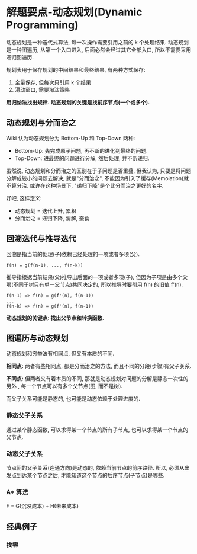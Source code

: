 # 解题要点-动态规划(Dynamic Programming)

动态规划是一种迭代式算法, 每一次操作需要引用之前的 k 个处理结果. 动态规划是一种图遍历, 从第一个入口进入, 后面必然会经过其它全部入口, 所以不需要采用递归图遍历.

规划表用于保存规划的中间结果和最终结果, 有两种方式保存:

1. 全量保存, 但每次只引用 k 个结果
2. 滑动窗口, 需要淘汰策略

**用归纳法找出规律.**
**动态规划的关键是找前序节点(一个或多个).**

## 动态规划与分而治之

Wiki 认为动态规划分为 Bottom-Up 和 Top-Down 两种:

* Bottom-Up: 先完成原子问题, 再不断的进化到最终的问题.
* Top-Down: 进最终的问题进行分解, 然后处理, 并不断递归.

虽然说, 动态规划和分而治之的区别在于子问题是否重叠, 但我认为, 只要是将问题分解成较小的问题去解决, 就是"分而治之", 不能因为引入了缓存(Memoiation)就不算分治. 或许在这种场景下, "递归下降"是个比分而治之更好的名字.

好吧, 这样定义:

* 动态规划 = 迭代上升, 累积
* 分而治之 = 递归下降, 消解, 蚕食

## 回溯迭代与推导迭代

回溯是指当前的处理(子)依赖已经处理的一项或者多项(父).

	f(n) = g(f(n-1), ..., f(n-k))

推导指根据当前结果(父)推导出后面的一项或者多项(子), 但因为子项是由多个父项(不同于树只有单一父节点)共同决定的, 所以推导时要引用 f(n) 的旧值 f'(n).

	f(n-1) => f(n) = g(f'(n), f(n-1))
	...
	f(n-k) => f(n) = g(f'(n), f(n-1))

**动态规划的关键点: 找出父节点和转换函数.**

## 图遍历与动态规划

动态规划和穷举法有相同点, 但又有本质的不同.

**相同点:** 两者有些相同点, 都是分而治之的方法, 而且不同的分段(步骤)有父子关系.

**不同点:** 但两者又有着本质的不同, 那就是动态规划对问题的分解是静态一次性的. 另外 , 每一个节点可以有多个父节点(图, 而不是树).

而父子关系可能是静态的, 也可能是动态依赖于处理进度的.

### 静态父子关系

通过某个静态函数, 可以求得某一个节点的所有子节点, 也可以求得某一个节点的父节点.

### 动态父子关系

节点间的父子关系(连通方向)是动态的, 依赖当前节点的前序路径. 所以, 必须从出发点到达某个节点之后, 才能知道这个节点的后序节点(子节点)是哪些.

### A* 算法

F = G(沉没成本) + H(未来成本)

## 经典例子

### 找零


